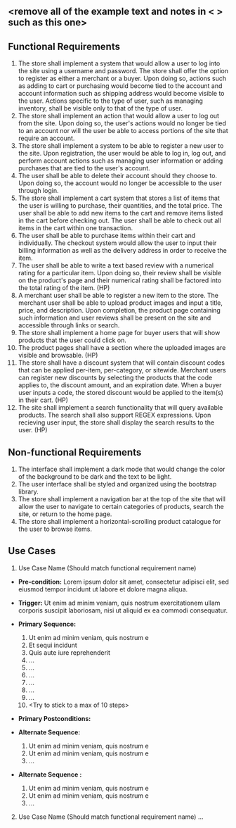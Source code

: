## <remove all of the example text and notes in < > such as this one>

## Functional Requirements

1. The store shall implement a system that would allow a user to log into the site using a username and password. The store shall offer the option to register as either a merchant or a buyer. Upon doing so, actions such as adding to cart or purchasing would become tied to the account and account information such as shipping address would become visible to the user. Actions specific to the type of user, such as managing inventory, shall be visible only to that of the type of user.
2. The store shall implement an action that would allow a user to log out from the site. Upon doing so, the user's actions would no longer be tied to an account nor will the user be able to access portions of the site that require an account. 
3. The store shall implement a system to be able to register a new user to the site. Upon registration, the user would be able to log in, log out, and perform account actions such as managing user information or adding purchases that are tied to the user's account.
4. The user shall be able to delete their account should they choose to. Upon doing so, the account would no longer be accessible to the user through login.
5. The store shall implement a cart system that stores a list of items that the user is willing to purchase, their quantities, and the total price. The user shall be able to add new items to the cart and remove items listed in the cart before checking out. The user shall be able to check out all items in the cart within one transaction.
6. The user shall be able to purchase items within their cart and individually. The checkout system would allow the user to input their billing information as well as the delivery address in order to receive the item. 
7. The user shall be able to write a text based review with a numerical rating for a particular item. Upon doing so, their review shall be visible on the product's page and their numerical rating shall be factored into the total rating of the item. (HP)
8. A merchant user shall be able to register a new item to the store. The merchant user shall be able to upload product images and input a title, price, and description. Upon completion, the product page containing such information and user reviews shall be present on the site and accessible through links or search.
9. The store shall implement a home page for buyer users that will show products that the user could click on.
10. The product pages shall have a section where the uploaded images are visible and browsable. (HP)
11. The store shall have a discount system that will contain discount codes that can be applied per-item, per-category, or sitewide. Merchant users can register new discounts by selecting the products that the code applies to, the discount amount, and an expiration date. When a buyer user inputs a code, the stored discount would be applied to the item(s) in their cart. (HP)
12. The site shall implement a search functionality that will query available products. The search shall also support REGEX expressions. Upon recieving user input, the store shall display the search results to the user. (HP)

## Non-functional Requirements

1. The interface shall implement a dark mode that would change the color of the background to be dark and the text to be light.
2. The user interface shall be styled and organized using the bootstrap library. 
3. The store shall implement a navigation bar at the top of the site that will allow the user to navigate to certain categories of products, search the site, or return to the home page.
4. The store shall implement a horizontal-scrolling product catalogue for the user to browse items.

## Use Cases

1. Use Case Name (Should match functional requirement name)
- **Pre-condition:** <can be a list or short description> Lorem ipsum dolor sit amet, consectetur adipisci elit, sed eiusmod tempor incidunt ut labore et dolore magna aliqua.

- **Trigger:** <can be a list or short description> Ut enim ad minim veniam, quis nostrum exercitationem ullam corporis suscipit laboriosam, nisi ut aliquid ex ea commodi consequatur. 

- **Primary Sequence:**
  
  1. Ut enim ad minim veniam, quis nostrum e
  2. Et sequi incidunt 
  3. Quis aute iure reprehenderit
  4. ... 
  5. ...
  6. ...
  7. ...
  8. ...
  9. ...
  10. <Try to stick to a max of 10 steps>

- **Primary Postconditions:** <can be a list or short description> 

- **Alternate Sequence:** <you can have more than one alternate sequence to describe multiple issues that may arise>
  
  1. Ut enim ad minim veniam, quis nostrum e
  2. Ut enim ad minim veniam, quis nostrum e
  3. ...

- **Alternate Sequence <optional>:** <you can have more than one alternate sequence to describe multiple issues that may arise>
  
  1. Ut enim ad minim veniam, quis nostrum e
  2. Ut enim ad minim veniam, quis nostrum e
  3. ...
2. Use Case Name (Should match functional requirement name)
   ...
